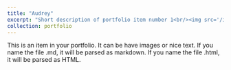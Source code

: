 ```yaml
---
title: "Audrey"
excerpt: "Short description of portfolio item number 1<br/><img src='/images/IMG-1926.jpg'>"
collection: portfolio
---
```


This is an item in your portfolio. It can be have images or nice text. If you name the file .md, it will be parsed as markdown. If you name the file .html, it will be parsed as HTML. 
